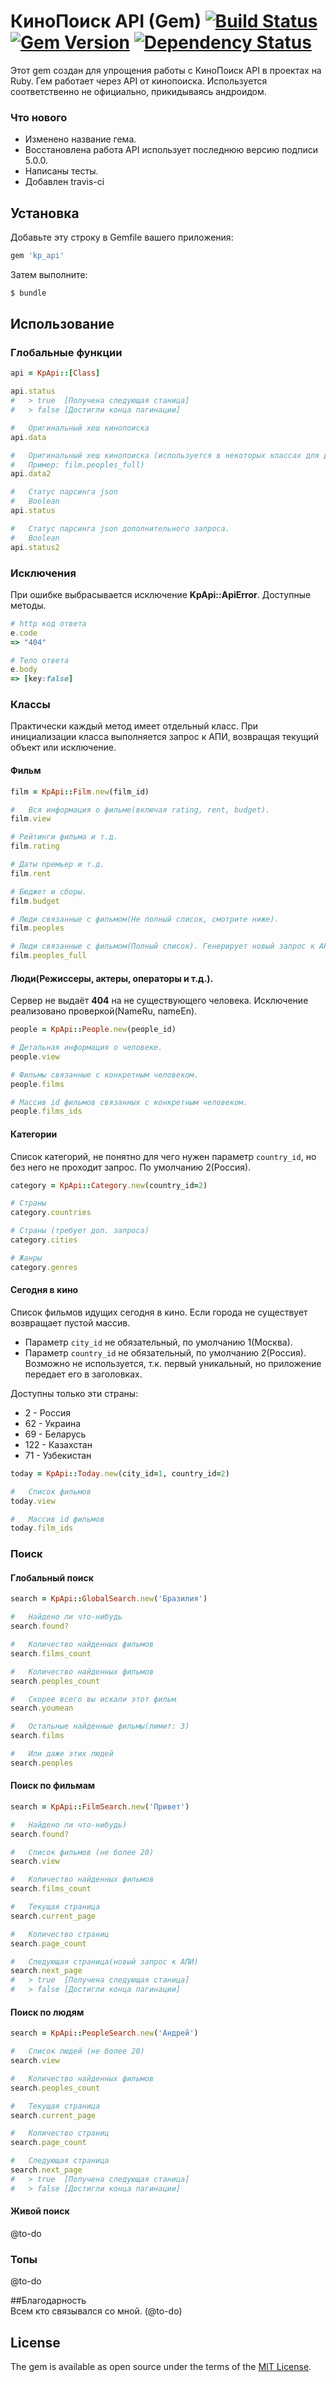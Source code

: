 # КиноПоиск API (Gem) [![Build Status](https://travis-ci.org/groverz/kp_api.svg?branch=master)](https://travis-ci.org/groverz/kp_api) [![Gem Version](https://badge.fury.io/rb/kp_api.svg)](https://badge.fury.io/rb/kp_api) [![Dependency Status](https://gemnasium.com/badges/github.com/groverz/kp_api.svg)](https://gemnasium.com/github.com/groverz/kp_api)
Этот gem создан для упрощения работы с КиноПоиск API в проектах на Ruby.
Гем работает через API от кинопоиска. 
Используется соответственно не официально, прикидываясь андроидом.

### Что нового
* Изменено название гема.
* Восстановлена работа API использует последнюю версию подписи 5.0.0.
* Написаны тесты.
* Добавлен travis-ci

## Установка
Добавьте эту строку в Gemfile вашего приложения:
```ruby
gem 'kp_api'
```

Затем выполните:
```bash
$ bundle
```    

## Использование
### Глобальные функции
```ruby
api = KpApi::[Class] 
```
```ruby
api.status 
#   > true  [Получена следующая станица]
#   > false [Достигли конца пагинации]
```
```ruby
#   Оригинальный хеш кинопоиска
api.data 
```
```ruby
#   Оригинальный хеш кинопоиска (используется в некоторых классах для дополнительного запроса). 
#   Пример: film.peoples_full)
api.data2 
```
```ruby
#   Статус парсинга json 
#   Boolean
api.status 
```
```ruby
#   Статус парсинга json дополнительного запроса.
#   Boolean
api.status2
```
### Исключения 
При ошибке выбрасывается исключение __KpApi::ApiError__. Доступные методы.
```ruby
# http код ответа
e.code
=> "404"
```
```ruby
# Тело ответа
e.body
=> [key:false]
```
### Классы 
Практически каждый метод имеет отдельный класс. При инициализации класса 
выполняется запрос к АПИ, возвращая текущий объект или исключение.
#### Фильм
```ruby
film = KpApi::Film.new(film_id)
```
```ruby
#   Вся информация о фильме(включая rating, rent, budget).
film.view
```
```ruby
# Рейтинги фильма и т.д.
film.rating
```
```ruby
# Даты премьер и т.д.
film.rent
```
```ruby
# Бюджет и сборы.
film.budget
```
```ruby
# Люди связанные с фильмом(Не полный список, смотрите ниже).
film.peoples
```
```ruby
# Люди связанные с фильмом(Полный список). Генерирует новый запрос к API.
film.peoples_full
```
#### Люди(Режиссеры, актеры, операторы и т.д.).
Сервер не выдаёт __404__ на не существующего человека.
Исключение реализовано проверкой(NameRu, nameEn).
```ruby
people = KpApi::People.new(people_id)
```
```ruby
# Детальная информация о человеке.
people.view
```
```ruby
# Фильмы связанные с конкретным человеком.
people.films
```
```ruby
# Массив id фильмов связанных с конкретным человеком.
people.films_ids
```
#### Категории
Список категорий, не понятно для чего нужен параметр `country_id`, но без него не
проходит запрос. По умолчанию 2(Россия).
```ruby
category = KpApi::Category.new(country_id=2)
```
```ruby
# Страны
category.countries
```
```ruby
# Страны (требует доп. запроса)
category.cities
```
```ruby
# Жанры
category.genres
```
#### Сегодня в кино
Список фильмов идущих сегодня в кино.
Если города не существует возвращает пустой массив.

* Параметр  `city_id`    не обязательный, по умолчанию 1(Москва). 
* Параметр  `country_id` не обязательный, по умолчанию 2(Россия). 
Возможно не используется, т.к. первый уникальный, но приложение передает его в заголовках.

Доступны только эти страны:
* 2 - Россия
* 62 - Украина
* 69 - Беларусь
* 122 - Казахстан
* 71 - Узбекистан
```ruby
today = KpApi::Today.new(city_id=1, country_id=2)
```
```ruby
#   Список фильмов
today.view
```
```ruby
#   Массив id фильмов
today.film_ids
```
### Поиск
#### Глобальный поиск
```ruby
search = KpApi::GlobalSearch.new('Бразилия')
```
```ruby
#   Найдено ли что-нибудь
search.found?
```
```ruby
#   Количество найденных фильмов
search.films_count
```
```ruby
#   Количество найденных фильмов
search.peoples_count
```
```ruby
#   Скорее всего вы искали этот фильм
search.youmean
```
```ruby
#   Остальные найденные фильмы(лимит: 3)
search.films
```
```ruby
#   Или даже этих людей
search.peoples
```
#### Поиск по фильмам
```ruby
search = KpApi::FilmSearch.new('Привет')
```
```ruby
#   Найдено ли что-нибудь)
search.found?
```
```ruby
#   Список фильмов (не более 20)
search.view
```
```ruby
#   Количество найденных фильмов
search.films_count
```
```ruby
#   Текущая страница
search.current_page
```
```ruby
#   Количество страниц
search.page_count
```
```ruby
#   Следующая страница(новый запрос к АПИ)
search.next_page
#   > true  [Получена следующая станица]
#   > false [Достигли конца пагинации]
```
#### Поиск по людям
```ruby
search = KpApi::PeopleSearch.new('Андрей')
```
```ruby
#   Список людей (не более 20)
search.view
```
```ruby
#   Количество найденных фильмов
search.peoples_count
```
```ruby
#   Текущая страница
search.current_page
```
```ruby
#   Количество страниц
search.page_count
```
```ruby
#   Следующая страница
search.next_page
#   > true  [Получена следующая станица]
#   > false [Достигли конца пагинации]
```
#### Живой поиск
@to-do
### Топы
@to-do



##Благодарность    
Всем кто связывался со мной. (@to-do)


## License
The gem is available as open source under the terms of the [MIT License](http://opensource.org/licenses/MIT).
